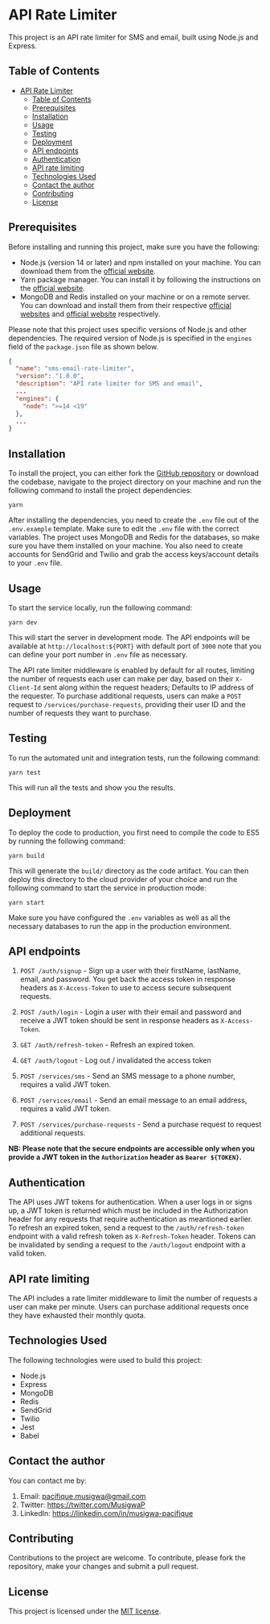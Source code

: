 # API Rate Limiter

This project is an API rate limiter for SMS and email, built using Node.js and Express.

## Table of Contents

- [API Rate Limiter](#api-rate-limiter)
  - [Table of Contents](#table-of-contents)
  - [Prerequisites](#prerequisites)
  - [Installation](#installation)
  - [Usage](#usage)
  - [Testing](#testing)
  - [Deployment](#deployment)
  - [API endpoints](#api-endpoints)
  - [Authentication](#authentication)
  - [API rate limiting](#api-rate-limiting)
  - [Technologies Used](#technologies-used)
  - [Contact the author](#contact-the-author)
  - [Contributing](#contributing)
  - [License](#license)

## Prerequisites

Before installing and running this project, make sure you have the following:

- Node.js (version 14 or later) and npm installed on your machine. You can download them from the [official website](https://nodejs.org).
- Yarn package manager. You can install it by following the instructions on the [official website](https://yarnpkg.com).
- MongoDB and Redis installed on your machine or on a remote server. You can download and install them from their respective [official websites](https://www.mongodb.com/try/download/community) and [official website](https://redis.io/download) respectively.

Please note that this project uses specific versions of Node.js and other dependencies. The required version of Node.js is specified in the `engines` field of the `package.json` file as shown below.

```json
{
  "name": "sms-email-rate-limiter",
  "version": "1.0.0",
  "description": "API rate limiter for SMS and email",
  ...
  "engines": {
    "node": ">=14 <19"
  },
  ...
}
```

## Installation

To install the project, you can either fork the [GitHub repository](https://github.com/Musigwa/ApiRateLimiter.git) or download the codebase, navigate to the project directory on your machine and run the following command to install the project dependencies:

```
yarn
```

After installing the dependencies, you need to create the `.env` file out of the `.env.example` template. Make sure to edit the `.env` file with the correct variables. The project uses MongoDB and Redis for the databases, so make sure you have them installed on your machine. You also need to create accounts for SendGrid and Twilio and grab the access keys/account details to your `.env` file.

## Usage

To start the service locally, run the following command:

```
yarn dev
```

This will start the server in development mode. The API endpoints will be available at `http://localhost:${PORT}` with default port of `3000` note that you can define your port number in `.env` file as necessary.

The API rate limiter middleware is enabled by default for all routes, limiting the number of requests each user can make per day, based on their `X-Client-Id` sent along within the request headers; Defaults to IP address of the requester. To purchase additional requests, users can make a `POST` request to `/services/purchase-requests`, providing their user ID and the number of requests they want to purchase.

## Testing

To run the automated unit and integration tests, run the following command:

```
yarn test
```

This will run all the tests and show you the results.

## Deployment

To deploy the code to production, you first need to compile the code to ES5 by running the following command:

```
yarn build
```

This will generate the `build/` directory as the code artifact. You can then deploy this directory to the cloud provider of your choice and run the following command to start the service in production mode:

```
yarn start
```

Make sure you have configured the `.env` variables as well as all the necessary databases to run the app in the production environment.

## API endpoints

1. `POST /auth/signup` - Sign up a user with their firstName, lastName, email, and password. You get back the access token in response headers as `X-Access-Token` to use to access secure subsequent requests.
2. `POST /auth/login` - Login a user with their email and password and receive a JWT token should be sent in response headers as `X-Access-Token`.

3. `GET /auth/refresh-token` - Refresh an expired token.

4. `GET /auth/logout` - Log out / invalidated the access token

5. `POST /services/sms` - Send an SMS message to a phone number, requires a valid JWT token.

6. `POST /services/email` - Send an email message to an email address, requires a valid JWT token.

7. `POST /services/purchase-requests` - Send a purchase request to request additional requests.

**NB: Please note that the secure endpoints are accessible only when you provide a JWT token in the `Authorization` header as `Bearer ${TOKEN}`.**

## Authentication

The API uses JWT tokens for authentication.
When a user logs in or signs up, a JWT token is returned which must be included in the Authorization header for any requests that require authentication as meantioned earlier.
To refresh an expired token, send a request to the `/auth/refresh-token` endpoint with a valid refresh token as `X-Refresh-Token` header.
Tokens can be invalidated by sending a request to the `/auth/logout` endpoint with a valid token.

## API rate limiting

The API includes a rate limiter middleware to limit the number of requests a user can make per minute.
Users can purchase additional requests once they have exhausted their monthly quota.

## Technologies Used

The following technologies were used to build this project:

- Node.js
- Express
- MongoDB
- Redis
- SendGrid
- Twilio
- Jest
- Babel

## Contact the author

You can contact me by: 
1. Email: pacifique.musigwa@gmail.com
2. Twitter: https://twitter.com/MusigwaP
3. LinkedIn: https://linkedin.com/in/musigwa-pacifique

## Contributing

Contributions to the project are welcome. To contribute, please fork the repository, make your changes and submit a pull request.

## License

This project is licensed under the [MIT license](https://opensource.org/licenses/MIT).